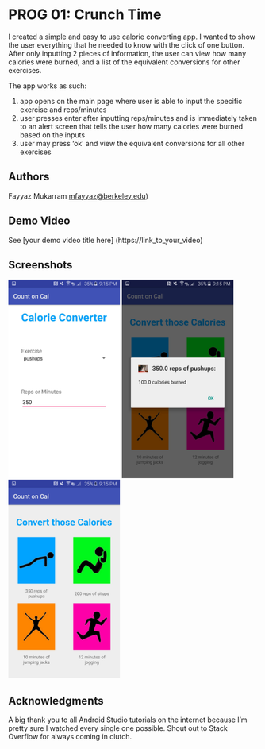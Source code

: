 # PROG 01: Crunch Time

I created a simple and easy to use calorie converting app. I wanted to show the user everything that he needed to know with the click of one button. After only inputting 2 pieces of information, the user can view how many calories were burned, and a list of the equivalent conversions for other exercises. 

The app works as such:
1. app opens on the main page where user is able to input the specific exercise and reps/minutes 
2. user presses enter after inputting reps/minutes and is immediately taken to an alert screen that tells the user how many calories were burned based on the inputs
3. user may press ‘ok’ and view the equivalent conversions for all other exercises

## Authors

Fayyaz Mukarram [mfayyaz@berkeley.edu](mailto:mfayyaz@berkeley.edu))

## Demo Video

See [your demo video title here] (https://link_to_your_video)

## Screenshots

<img src="screenshots/page1.png" height="400" alt="Screenshot"/>

<img src="screenshots/page2.png" height="400" alt="Screenshot"/>

<img src="screenshots/page3.png" height="400" alt="Screenshot"/>

## Acknowledgments

A big thank you to all Android Studio tutorials on the internet because I’m pretty sure I watched every single one possible. Shout out to Stack Overflow for always coming in clutch. 


